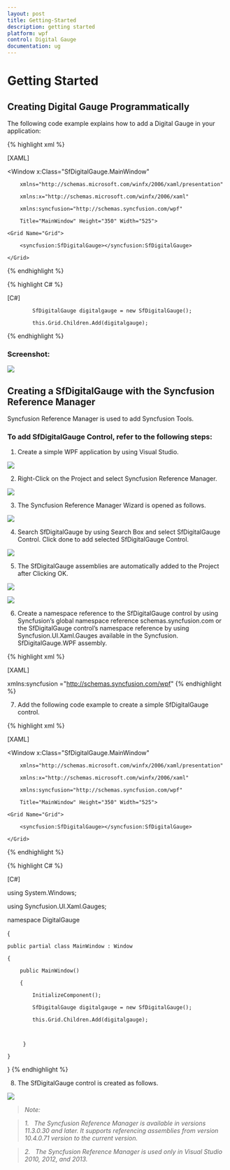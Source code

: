 ```yaml
---
layout: post
title: Getting-Started
description: getting started 
platform: wpf
control: Digital Gauge 
documentation: ug
---
```


# Getting Started 

## Creating Digital Gauge Programmatically

The following code example explains how to add a Digital Gauge in your application:


{% highlight xml %}

[XAML]

<Window x:Class="SfDigitalGauge.MainWindow"

        xmlns="http://schemas.microsoft.com/winfx/2006/xaml/presentation"

        xmlns:x="http://schemas.microsoft.com/winfx/2006/xaml"

        xmlns:syncfusion="http://schemas.syncfusion.com/wpf"

        Title="MainWindow" Height="350" Width="525">

    <Grid Name="Grid">

        <syncfusion:SfDigitalGauge></syncfusion:SfDigitalGauge>

    </Grid>

</Window>
{% endhighlight %}



{% highlight C# %}

[C#]

            SfDigitalGauge digitalgauge = new SfDigitalGauge();

            this.Grid.Children.Add(digitalgauge);

{% endhighlight %}



### Screenshot:



![](Getting-Started_images/Getting-Started_img1.png)



## Creating a SfDigitalGauge with the Syncfusion Reference Manager

Syncfusion Reference Manager is used to add Syncfusion Tools.

### To add SfDigitalGauge Control, refer to the following steps:

1. Create a simple WPF application by using Visual Studio.



![](Getting-Started_images/Getting-Started_img2.png)



2. Right-Click on the Project and select Syncfusion Reference Manager.



![](Getting-Started_images/Getting-Started_img3.png)



3. The Syncfusion Reference Manager Wizard is opened as follows.



![](Getting-Started_images/Getting-Started_img4.png)



4. Search SfDigitalGauge by using Search Box and select SfDigitalGauge Control.  Click done to add selected SfDigitalGauge Control.



![](Getting-Started_images/Getting-Started_img5.png)



5. The SfDigitalGauge  assemblies are automatically added to the Project after Clicking OK.



![](Getting-Started_images/Getting-Started_img6.png)





![](Getting-Started_images/Getting-Started_img7.png)





6. Create a namespace reference to the SfDigitalGauge control by using Syncfusion’s global namespace reference schemas.syncfusion.com or the SfDigitalGauge control’s namespace reference by using Syncfusion.UI.Xaml.Gauges available in the Syncfusion. SfDigitalGauge.WPF assembly.



{% highlight xml %}

[XAML]

xmlns:syncfusion ="http://schemas.syncfusion.com/wpf" 
{% endhighlight %}




7. Add the following code example to create a simple SfDigitalGauge control.


{% highlight xml %}

[XAML]

<Window x:Class="SfDigitalGauge.MainWindow"

        xmlns="http://schemas.microsoft.com/winfx/2006/xaml/presentation"

        xmlns:x="http://schemas.microsoft.com/winfx/2006/xaml"

        xmlns:syncfusion="http://schemas.syncfusion.com/wpf"

        Title="MainWindow" Height="350" Width="525">

    <Grid Name="Grid">

        <syncfusion:SfDigitalGauge></syncfusion:SfDigitalGauge>  

    </Grid>

</Window> 
{% endhighlight %}



{% highlight C# %}

[C#]

using System.Windows;

using Syncfusion.UI.Xaml.Gauges;

namespace  DigitalGauge

{

    public partial class MainWindow : Window

    {

        public MainWindow()

        {

            InitializeComponent();

            SfDigitalGauge digitalgauge = new SfDigitalGauge();

            this.Grid.Children.Add(digitalgauge);



         }

    }

}
{% endhighlight %}


8. The SfDigitalGauge control is created as follows.



![](Getting-Started_images/Getting-Started_img8.png)



> _Note:_   

> _1.   The Syncfusion Reference Manager is available in versions 11.3.0.30 and later. It supports referencing assemblies from version 10.4.0.71 version to the current version._

> _2.   The Syncfusion Reference Manager is used only in Visual Studio 2010, 2012, and 2013._



